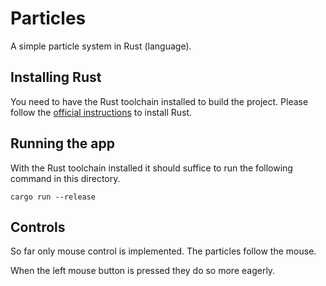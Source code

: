 # Particles

A simple particle system in Rust (language).

## Installing Rust

You need to have the Rust toolchain installed to build the project. Please follow the [official instructions](https://www.rust-lang.org/tools/install) to install Rust.

## Running the app

With the Rust toolchain installed it should suffice to run the following command in this directory.

```
cargo run --release
```

## Controls

So far only mouse control is implemented. The particles follow the mouse.

When the left mouse button is pressed they do so more eagerly.